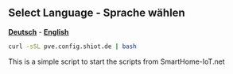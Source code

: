 ## Select Language - Sprache wählen

[<strong>Deutsch</strong>](https://smarthome-iot.net/) - [<strong>English</strong>](https://smarthome-iot.net/en/)

```bash
curl -sSL pve.config.shiot.de | bash
```

This is a simple script to start the scripts from SmartHome-IoT.net
